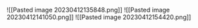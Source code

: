 ![[Pasted image 20230412135848.png]]
![[Pasted image 20230412141050.png]]
![[Pasted image 20230412154420.png]]